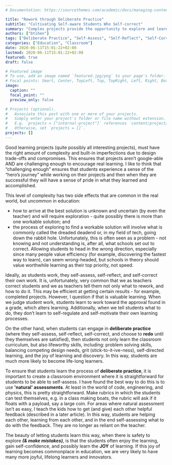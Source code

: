 ```yaml
---
# Documentation: https://sourcethemes.com/academic/docs/managing-content/

title: "Rework through Deliberate Practice"
subtitle: "Cultivating Self-aware Students Who Self-correct"
summary: "Complex projects provide the opportunity to explore and learn what does and doesn’t work. Understanding what doesn’t work and adjusting (redoing) work can often lead to tremendous learning. The caveat is that teachers must create a safe environment, without judgement, which creates space for 'mistakes' and 'rework.'"
authors: ["btihen"]
tags: ["Deliberate Practice", "Self-Assess", "Self-Reflect", "Self-Correct", "Joy", "Explore", "Natural Assessment"]
categories: ["Education", "Classroom"]
date: 2020-06-11T15:01:22+02:00
lastmod: 2020-06-11T15:01:22+02:00
featured: true
draft: false

# Featured image
# To use, add an image named `featured.jpg/png` to your page's folder.
# Focal points: Smart, Center, TopLeft, Top, TopRight, Left, Right, BottomLeft, Bottom, BottomRight.
image:
  caption: ""
  focal_point: ""
  preview_only: false

# Projects (optional).
#   Associate this post with one or more of your projects.
#   Simply enter your project's folder or file name without extension.
#   E.g. `projects = ["internal-project"]` references `content/project/deep-learning/index.md`.
#   Otherwise, set `projects = []`.
projects: []
---
```

Good learning projects (quite possibly all interesting projects), must have the right amount of complexity and built-in imperfections due to design trade-offs and compromises. This ensures that projects aren’t google-able AND are challenging enough to encourage real learning. I like to think that “challenging enough” ensures that students experience a sense of the “hero’s journey” while working on their projects and then when they are successful they will have a sense of pride in what they learned and accomplished.

This level of complexity has two side effects that are common in the real world, but uncommon in education:

* how to arrive at the best solution is unknown and uncertain (by even the teacher) and will require exploration - quite possibly there is more than one workable solution; and
* the process of exploring to find a workable solution will involve what is commonly called the dreaded deadend or, in my field of tech, going down the rabbit hole. Unfortunately, this is often seen as a problem - not knowing and not understanding is, after all, what schools set out to correct. Allowing students to head in the wrong direction, especially since many people value efficiency (for example, discovering the fastest way to learn), can seem wrong-headed, but schools in theory should value worthwhile learning as their top priority, not speed.

Ideally, as students work, they self-assess, self-reflect, and self-correct their own work. It is, unfortunately, very common that we as teachers correct students and we as teachers tell them not only what to rework, and how to do it. This may be efficient at getting certain results - for example, completed projects. However, I question if that is valuable learning. When we judge student work, students learn to work toward the approval found in a grade, which alters learning. Additionally, when we tell students what to do, they don’t learn to self-regulate and self-motivate their own learning processes.  

On the other hand, when students can engage in **deliberate practice** (where they self-assess, self-reflect, self-correct, and choose to **redo** until they themselves are satisfied), then students not only learn the classroom curriculum, but also lifeworthy skills, including: problem solving skills, balancing competing design needs, grit (stick-to-it-ive-ness), self-directed learning, and the joy of learning and discovery. In this way, students are much more likely to become life-long learners.

To ensure that students learn the process of **deliberate practice**, it is important to create a classroom environment where it is straightforward for students to be able to self-assess. I have found the best way to do this is to use **'natural' assessments**. At least in the world of code, engineering, and physics, this is pretty straightforward. Make rubrics in which the students can test themselves, e.g. in a class making boats, the rubric will ask if it floats with a payload, say a large coin. For areas where natural assessment isn’t as easy, I teach the kids how to get (and give) each other helpful feedback (described in a later article). In this way, students are helping each other, learning from each other, and in the end self-assessing what to do with the feedback. They are no longer as reliant on the teacher.

The beauty of letting students learn this way, when there is safety to explore <i><b>(& make mistakes)</b></i>, is that the students often enjoy the learning, gain self-confidence, and possibly learn the **JOY** of learning. If this joy of learning becomes commonplace in education, we are very likely to have many more joyful, lifelong learners and innovators.
